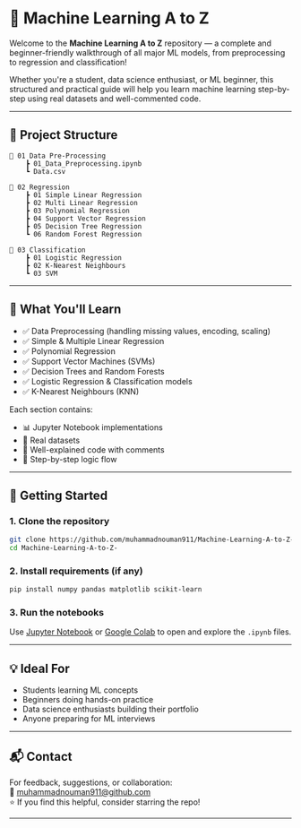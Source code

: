 
# 🤖 Machine Learning A to Z

Welcome to the **Machine Learning A to Z** repository — a complete and beginner-friendly walkthrough of all major ML models, from preprocessing to regression and classification!

Whether you're a student, data science enthusiast, or ML beginner, this structured and practical guide will help you learn machine learning step-by-step using real datasets and well-commented code.

---

## 📂 Project Structure

```
📁 01 Data Pre-Processing
    ┣ 01_Data_Preprocessing.ipynb
    ┗ Data.csv

📁 02 Regression
    ┣ 01 Simple Linear Regression
    ┣ 02 Multi Linear Regression
    ┣ 03 Polynomial Regression
    ┣ 04 Support Vector Regression
    ┣ 05 Decision Tree Regression
    ┗ 06 Random Forest Regression

📁 03 Classification
    ┣ 01 Logistic Regression
    ┣ 02 K-Nearest Neighbours
    ┗ 03 SVM
```


---

## 🧠 What You'll Learn

- ✅ Data Preprocessing (handling missing values, encoding, scaling)
- ✅ Simple & Multiple Linear Regression
- ✅ Polynomial Regression
- ✅ Support Vector Machines (SVMs)
- ✅ Decision Trees and Random Forests
- ✅ Logistic Regression & Classification models
- ✅ K-Nearest Neighbours (KNN)

Each section contains:
- 📊 Jupyter Notebook implementations  
- 🧪 Real datasets  
- 🧾 Well-explained code with comments  
- 📌 Step-by-step logic flow

---

## 🚀 Getting Started

### 1. Clone the repository
```bash
git clone https://github.com/muhammadnouman911/Machine-Learning-A-to-Z-.git
cd Machine-Learning-A-to-Z-
```

### 2. Install requirements (if any)
```bash
pip install numpy pandas matplotlib scikit-learn
```

### 3. Run the notebooks
Use [Jupyter Notebook](https://jupyter.org/) or [Google Colab](https://colab.research.google.com/) to open and explore the `.ipynb` files.

---

## 💡 Ideal For

- Students learning ML concepts
- Beginners doing hands-on practice
- Data science enthusiasts building their portfolio
- Anyone preparing for ML interviews

---


## 📬 Contact

For feedback, suggestions, or collaboration:  
📧 muhammadnouman911@github.com  
⭐ If you find this helpful, consider starring the repo!

---

